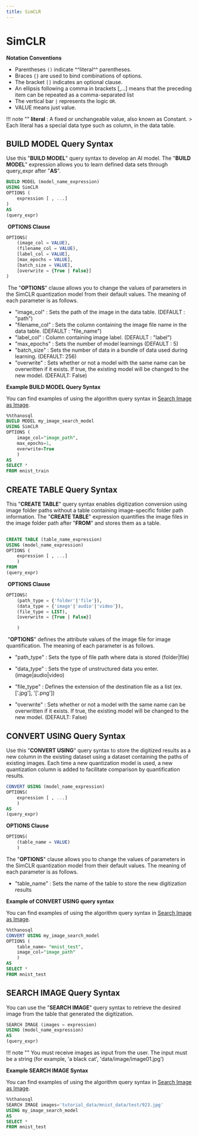 ```yaml
---
title: SimCLR
---
```


# __SimCLR__

__Notation Conventions__

- Parentheses `()` indicate ^^literal^^ parentheses.
- Braces `{}` are used to bind combinations of options.
- The bracket `[]` indicates an optional clause.
- An ellipsis following a comma in brackets [,...] means that the preceding item can be repeated as a comma-separated list
- The vertical bar `|` represents the logic `OR`.
- VALUE means just value.

!!! note ""
    __literal__ : A fixed or unchangeable value, also known as Constant.
    > Each literal has a special data type such as column, in the data table.


## __BUILD MODEL Query Syntax__

Use this "__BUILD MODEL__" query syntax to develop an AI model.
The "__BUILD MODEL__" expression allows you to learn defined data sets through query_expr after "__AS__".
​

```sql
BUILD MODEL (model_name_expression)
USING SimCLR
OPTIONS (
    expression [ , ...]
)
AS
(query_expr)
```

​
__OPTIONS Clause__
​

```sql
OPTIONS(
    (image_col = VALUE),
    (filename_col = VALUE),
    [label_col = VALUE],
    [max_epochs = VALUE],
    [batch_size = VALUE],
    [overwrite = {True | False}]
)
```

​
The "__OPTIONS__" clause allows you to change the values of parameters in the SimCLR quantization model from their default values. The meaning of each parameter is as follows.

- "image_col" : Sets the path of the image in the data table. (DEFAULT : "path")
- "filename_col" : Sets the column containing the image file name in the data table. (DEFAULT : "file_name")
- "label_col" : Column containing image label. (DEFAULT : "label")
- "max_epochs" : Sets the number of model learnings (DEFAULT : 5)
- "batch_size" : Sets the number of data in a bundle of data used during learning. (DEFAULT: 256)
- "overwrite" : Sets whether or not a model with the same name can be overwritten if it exists. If true, the existing model will be changed to the new model. (DEFAULT: False)

__Example BUILD MODEL Query Syntax__

You can find examples of using the algorithm query syntax in [Search Image as Image](/en/tutorials/thanosql_search/image_search/search_image_by_image/).
​

```sql
%%thanosql
BUILD MODEL my_image_search_model
USING SimCLR
OPTIONS (
    image_col="image_path",
    max_epochs=1,
    overwrite=True
    )
AS
SELECT *
FROM mnist_train
```

## __CREATE TABLE Query Syntax__

This "__CREATE TABLE__" query syntax enables digitization conversion using image folder paths without a table containing image-specific folder path information.
The "__CREATE TABLE__" expression quantifies the image files in the image folder path after "__FROM__" and stores them as a table.
​

```sql
​
CREATE TABLE (table_name_expression) 
USING (model_name_expression)
OPTIONS (
    expression [ , ...]
    )
FROM
(query_expr)
```

​
__OPTIONS Clause__
​

```sql
OPTIONS(
    (path_type = {'folder'|'file'}),
    (data_type = {'image'|'audio'|'video'}),
    (file_type = LIST),
    [overwrite = {True | False}]

    )
```

​
"__OPTIONS__" defines the attribute values of the image file for image quantification. The meaning of each parameter is as follows.

- "path_type" : Sets the type of file path where data is stored (folder|file)

- "data_type" : Sets the type of unstructured data you enter. (image|audio|video)

- "file_type" : Defines the extension of the destination file as a list (ex. ['.jpg'], '['.png'])
  ​
- "overwrite" : Sets whether or not a model with the same name can be overwritten if it exists. If true, the existing model will be changed to the new model. (DEFAULT: False)

## __CONVERT USING Query Syntax__

Use this "__CONVERT USING__" query syntax to store the digitized results as a new column in the existing dataset using a dataset containing the paths of existing images. Each time a new quantization model is used, a new quantization column is added to facilitate comparison by quantification results.
​

```sql
CONVERT USING (model_name_expression)
OPTIONS(
    expression [ , ...]
    )
AS
(query_expr)
```

__OPTIONS Clause__

```sql
OPTIONS(
    (table_name = VALUE)
    )
```

The "__OPTIONS__" clause allows you to change the values of parameters in the SimCLR quantization model from their default values. The meaning of each parameter is as follows.
​

- "table_name" : Sets the name of the table to store the new digitization results

__Example of CONVERT USING query syntax__

You can find examples of using the algorithm query syntax in [Search Image as Image](/en/tutorials/thanosql_search/image_search/search_image_by_image/).
​

```sql
%%thanosql
CONVERT USING my_image_search_model
OPTIONS (
    table_name= "mnist_test",
    image_col="image_path"
    )
AS
SELECT *
FROM mnist_test
```

## __SEARCH IMAGE Query Syntax__

You can use the "__SEARCH IMAGE__" query syntax to retrieve the desired image from the table that generated the digitization.

```sql
SEARCH IMAGE (images = expression)
USING (model_name_expression)
AS
(query_expr)
```

!!! note ""
    You must receive images as input from the user. The input must be a string (for example, 'a black cat', 'data/image/image01.jpg')

__Example SEARCH IMAGE Syntax__

You can find examples of using the algorithm query syntax in [Search Image as Image](/en/tutorials/thanosql_search/image_search/search_image_by_image/).

```sql
%%thanosql
SEARCH IMAGE images='tutorial_data/mnist_data/test/923.jpg'
USING my_image_search_model
AS
SELECT *
FROM mnist_test
```
